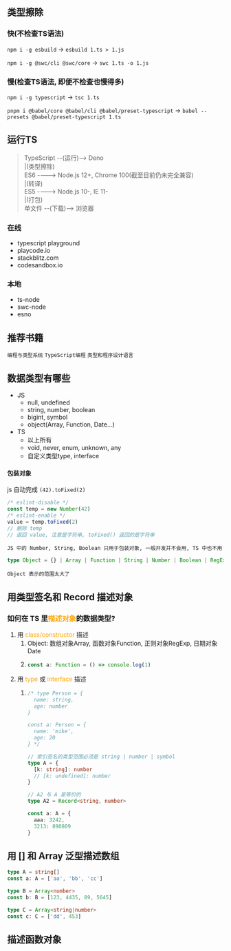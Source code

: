 ## 类型擦除

### 快(不检查TS语法)
`npm i -g esbuild` -> `esbuild 1.ts > 1.js`

`npm i -g @swc/cli @swc/core` -> `swc 1.ts -o 1.js`

### 慢(检查TS语法, 即便不检查也慢得多)
`npm i -g typescript` -> `tsc 1.ts`

`pnpm i @babel/core @babel/cli @babel/preset-typescript` -> `babel --presets @babel/preset-typescript 1.ts`

## 运行TS

> TypeScript --(运行)--> Deno<br>
> |(类型擦除)<br>
> ES6 ----> Node.js 12+, Chrome 100(截至目前仍未完全兼容)<br>
> |(转译)<br>
> ES5 ----> Node.js 10-, IE 11-<br>
> |(打包)<br>
> 单文件 --(下载)--> 浏览器

### 在线
- typescript playground
- playcode.io
- stackblitz.com
- codesandbox.io

### 本地
- ts-node
- swc-node
- esno

## 推荐书籍

`编程与类型系统`
`TypeScript编程`
`类型和程序设计语言`

## 数据类型有哪些

- JS
  - null, undefined
  - string, number, boolean
  - bigint, symbol
  - object(Array, Function, Date...)
- TS
  - 以上所有
  - void, never, enum, unknown, any
  - 自定义类型type, interface

#### 包装对象
js 自动完成
`(42).toFixed(2)`
```js
/* eslint-disable */
const temp = new Number(42)
/* eslint-enable */
value = temp.toFixed(2)
// 删除 temp
// 返回 value, 注意是字符串, toFixed() 返回的是字符串
```

`JS 中的 Number, String, Boolean 只用于包装对象, 一般开发并不会用, TS 中也不用`

```typescript
type Object = {} | Array | Function | String | Number | Boolean | RegExp | ...
```

`Object 表示的范围太大了`

## 用类型签名和 Record 描述对象

### 如何在 TS 里<font color="orange">描述对象</font>的数据类型?
1. 用 <font color="orange">class/constructor</font> 描述
   1. Object: 数组对象Array, 函数对象Function, 正则对象RegExp, 日期对象Date
   2. ```typescript
      const a: Function = () => console.log(1)
      ```
2. 用 <font color="orange">type</font> 或 <font color="orange">interface</font> 描述
   1. ```typescript
      /* type Person = {
        name: string,
        age: number
      }

      const a: Person = {
        name: 'mike',
        age: 20
      } */

      // 索引签名的类型范围必须是 string | number | symbol
      type A = {
        [k: string]: number
        // [k: undefined]: number
      }

      // A2 与 A 是等价的
      type A2 = Record<string, number>

      const a: A = {
        aaa: 3242,
        3213: 890809
      }
      ```

## 用 [] 和 Array 泛型描述数组

```typescript
type A = string[]
const a: A = ['aa', 'bb', 'cc']

type B = Array<number>
const b: B = [123, 4435, 89, 5645]

type C = Array<string|number>
const c: C = ['dd', 453]
```

## 描述函数对象


